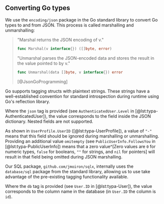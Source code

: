 
## Converting Go types

We use the `encoding/json` package in the Go standard library to convert Go types to and from JSON. This process is called marshalling and unmarshalling:

> "Marshal returns the JSON encoding of v."
> ```go
> func Marshal(v interface{}) ([]byte, error)
> ```
>
> "Unmarshal parses the JSON-encoded data and stores the result in the value pointed to by v."
> ```go
> func Unmarshal(data []byte, v interface{}) error
> ```
> [@JsonGoProgramming]

Go supports tagging structs with plaintext strings. These strings have a well-established convention for standard introspection during runtime using Go's reflection library.

Where the `json` tag is provided (see `AuthenticatedUser.Level` in [@lst:typa-AuthenticatedUser]), the value corresponds to the field inside the JSON dictionary. Nested fields are not supported.

As shown in `UserProfile.UserID` ([@lst:typa-UserProfile]), a value of `"-"` means that this field should be ignored during marshalling or unmarshalling. Providing an additional value `omitempty` (see `PublicUserInfo.FollowsYou` in [@lst:typa-PublicUserInfo]) means that a zero value^[Zero values are `0` for numeric types, `false` for booleans, `""` for strings, and `nil` for pointers] will result in that field being omitted during JSON marshalling.

Our SQL package, `github.com/jmoiron/sqlx`, internally uses the `database/sql` package from the standard library, allowing us to use take advantage of the pre-existing tagging functionality available.

Where the `db` tag is provided (see `User.ID` in [@lst:typa-User]), the value corresponds to the column name in the database (in `User.ID` the column is `id`).
